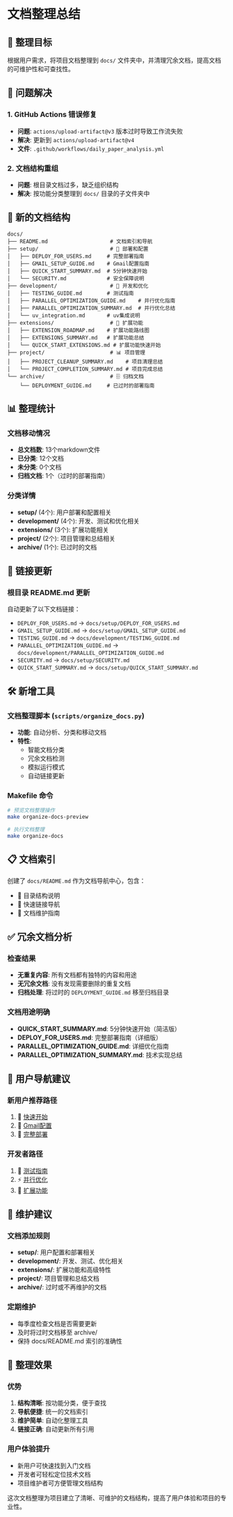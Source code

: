 # 文档整理总结

## 🎯 整理目标

根据用户需求，将项目文档整理到 `docs/` 文件夹中，并清理冗余文档，提高文档的可维护性和可查找性。

## 🔧 问题解决

### 1. GitHub Actions 错误修复
- **问题**: `actions/upload-artifact@v3` 版本过时导致工作流失败
- **解决**: 更新到 `actions/upload-artifact@v4`
- **文件**: `.github/workflows/daily_paper_analysis.yml`

### 2. 文档结构重组
- **问题**: 根目录文档过多，缺乏组织结构
- **解决**: 按功能分类整理到 `docs/` 目录的子文件夹中

## 📁 新的文档结构

```
docs/
├── README.md                    # 文档索引和导航
├── setup/                       # 🚀 部署和配置
│   ├── DEPLOY_FOR_USERS.md     # 完整部署指南
│   ├── GMAIL_SETUP_GUIDE.md    # Gmail配置指南
│   ├── QUICK_START_SUMMARY.md  # 5分钟快速开始
│   └── SECURITY.md             # 安全保障说明
├── development/                 # 🔧 开发和优化
│   ├── TESTING_GUIDE.md        # 测试指南
│   ├── PARALLEL_OPTIMIZATION_GUIDE.md    # 并行优化指南
│   ├── PARALLEL_OPTIMIZATION_SUMMARY.md  # 并行优化总结
│   └── uv_integration.md       # uv集成说明
├── extensions/                  # 🚀 扩展功能
│   ├── EXTENSION_ROADMAP.md    # 扩展功能路线图
│   ├── EXTENSIONS_SUMMARY.md   # 扩展功能总结
│   └── QUICK_START_EXTENSIONS.md # 扩展功能快速开始
├── project/                     # 📊 项目管理
│   ├── PROJECT_CLEANUP_SUMMARY.md    # 项目清理总结
│   └── PROJECT_COMPLETION_SUMMARY.md # 项目完成总结
└── archive/                     # 🗄️ 归档文档
    └── DEPLOYMENT_GUIDE.md     # 已过时的部署指南
```

## 📊 整理统计

### 文档移动情况
- **总文档数**: 13个markdown文件
- **已分类**: 12个文档
- **未分类**: 0个文档
- **归档文档**: 1个（过时的部署指南）

### 分类详情
- **setup/** (4个): 用户部署和配置相关
- **development/** (4个): 开发、测试和优化相关
- **extensions/** (3个): 扩展功能相关
- **project/** (2个): 项目管理和总结相关
- **archive/** (1个): 已过时的文档

## 🔗 链接更新

### 根目录 README.md 更新
自动更新了以下文档链接：
- `DEPLOY_FOR_USERS.md` → `docs/setup/DEPLOY_FOR_USERS.md`
- `GMAIL_SETUP_GUIDE.md` → `docs/setup/GMAIL_SETUP_GUIDE.md`
- `TESTING_GUIDE.md` → `docs/development/TESTING_GUIDE.md`
- `PARALLEL_OPTIMIZATION_GUIDE.md` → `docs/development/PARALLEL_OPTIMIZATION_GUIDE.md`
- `SECURITY.md` → `docs/setup/SECURITY.md`
- `QUICK_START_SUMMARY.md` → `docs/setup/QUICK_START_SUMMARY.md`

## 🛠️ 新增工具

### 文档整理脚本 (`scripts/organize_docs.py`)
- **功能**: 自动分析、分类和移动文档
- **特性**: 
  - 智能文档分类
  - 冗余文档检测
  - 模拟运行模式
  - 自动链接更新

### Makefile 命令
```bash
# 预览文档整理操作
make organize-docs-preview

# 执行文档整理
make organize-docs
```

## 📋 文档索引

创建了 `docs/README.md` 作为文档导航中心，包含：
- 📁 目录结构说明
- 🔗 快速链接导航
- 📝 文档维护指南

## ✅ 冗余文档分析

### 检查结果
- **无重复内容**: 所有文档都有独特的内容和用途
- **无冗余文档**: 没有发现需要删除的重复文档
- **归档处理**: 将过时的 `DEPLOYMENT_GUIDE.md` 移至归档目录

### 文档用途明确
- **QUICK_START_SUMMARY.md**: 5分钟快速开始（简洁版）
- **DEPLOY_FOR_USERS.md**: 完整部署指南（详细版）
- **PARALLEL_OPTIMIZATION_GUIDE.md**: 详细优化指南
- **PARALLEL_OPTIMIZATION_SUMMARY.md**: 技术实现总结

## 🎯 用户导航建议

### 新用户推荐路径
1. 📖 [快速开始](docs/setup/QUICK_START_SUMMARY.md)
2. 📧 [Gmail配置](docs/setup/GMAIL_SETUP_GUIDE.md)
3. 🚀 [完整部署](docs/setup/DEPLOY_FOR_USERS.md)

### 开发者路径
1. 🧪 [测试指南](docs/development/TESTING_GUIDE.md)
2. ⚡ [并行优化](docs/development/PARALLEL_OPTIMIZATION_GUIDE.md)
3. 🚀 [扩展功能](docs/extensions/EXTENSION_ROADMAP.md)

## 🔮 维护建议

### 文档添加规则
- **setup/**: 用户配置和部署相关
- **development/**: 开发、测试、优化相关
- **extensions/**: 扩展功能和高级特性
- **project/**: 项目管理和总结文档
- **archive/**: 过时或不再维护的文档

### 定期维护
- 每季度检查文档是否需要更新
- 及时将过时文档移至 archive/
- 保持 docs/README.md 索引的准确性

## 🎉 整理效果

### 优势
1. **结构清晰**: 按功能分类，便于查找
2. **导航便捷**: 统一的文档索引
3. **维护简单**: 自动化整理工具
4. **链接正确**: 自动更新所有引用

### 用户体验提升
- 新用户可快速找到入门文档
- 开发者可轻松定位技术文档
- 项目维护者可方便管理文档结构

这次文档整理为项目建立了清晰、可维护的文档结构，提高了用户体验和项目的专业性。 